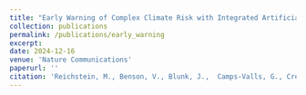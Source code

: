```yaml
---
title: "Early Warning of Complex Climate Risk with Integrated Artificial Intelligence"
collection: publications
permalink: /publications/early_warning
excerpt:
date: 2024-12-16
venue: 'Nature Communications'
paperurl: ''
citation: 'Reichstein, M., Benson, V., Blunk, J.,  Camps-Valls, G., Creuzig, F., Fearnley, C., Han, B., Kornhuber, K., , Rahaman, N.,  Schölkopf, B., Tárraga, J.M.,  Vinuesa, R.,  Dall, K., Denzler, J.,  Frank, D.,  Martini, G.,  Nganga, N., <b>Maddix, D.C.</b>, Weldemariam, K., (2024). &quot;Early Warning of Complex Climate Risk with Integrated Artificial Intelligence.&quot; <i> Nature Communications</i>, Accepted for Publication.'
---
```

